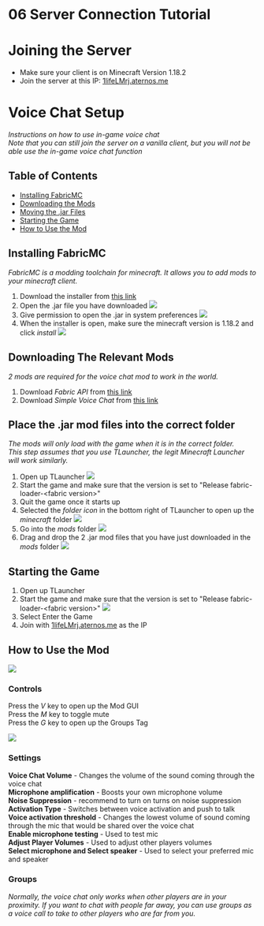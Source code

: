 # 06 Server Connection Tutorial
# Joining the Server
- Make sure your client is on Minecraft Version 1.18.2
- Join the server at this IP: [1lifeLMrj.aternos.me](1lifeLMrj.aternos.me)


# Voice Chat Setup
*Instructions on how to use in-game voice chat* <br>
*Note that you can still join the server on a vanilla client, but you will not be able use the in-game voice chat function*

## Table of Contents
- [Installing FabricMC](#installing-fabricmc)
- [Downloading the Mods](#downloading-the-relevant-mods)
- [Moving the .jar Files](#place-the-jar-mod-files-into-the-correct-folder)
- [Starting the Game](#starting-the-game)
- [How to Use the Mod](#how-to-use-the-mod)

## Installing FabricMC
*FabricMC is a modding toolchain for minecraft. It allows you to add mods to your minecraft client.*
1. Download the installer from [this link](https://github.com/EucalyptusLord/server-connection/raw/main/fabric-installer-0.10.2.jar)
2. Open the .jar file you have downloaded
![](/img/1.png)
3. Give permission to open the .jar in system preferences
![](/img/2.png)
4. When the installer is open, make sure the minecraft version is 1.18.2 and click *install*
![](/img/3.png)

## Downloading The Relevant Mods
*2 mods are required for the voice chat mod to work in the world.*
1. Download *Fabric API* from [this link](https://github.com/EucalyptusLord/server-connection/raw/main/fabric-api-0.47.10%2B1.18.2.jar)
2. Download *Simple Voice Chat* from [this link](https://github.com/EucalyptusLord/server-connection/raw/main/voicechat-fabric-1.18.2-2.2.26.jar)

## Place the .jar mod files into the correct folder
*The mods will only load with the game when it is in the correct folder.*
<br>*This step assumes that you use TLauncher, the legit Minecraft Launcher will work similarly.*
1. Open up TLauncher
![](/img/4.png)
2. Start the game and make sure that the version is set to "Release fabric-loader-\<fabric version\>"
3. Quit the game once it starts up
4. Selected the *folder icon* in the bottom right of TLauncher to open up the *minecraft* folder
![](/img/5.png)
5. Go into the *mods* folder
![](/img/6.png)
6. Drag and drop the 2 .jar mod files that you have just downloaded in the *mods* folder
![](/img/7.png)

## Starting the Game
1. Open up TLauncher
2. Start the game and make sure that the version is set to "Release fabric-loader-\<fabric version\>"
![](/img/8.png)
3. Select Enter the Game
4. Join with [1lifeLMrj.aternos.me](1lifeLMrj.aternos.me) as the IP

## How to Use the Mod

![](/img/9.png)

### Controls
Press the *V* key to open up the Mod GUI
<br>
Press the *M* key to toggle mute
<br>
Press the *G* key to open up the Groups Tag

![](/img/10.png)

### Settings
**Voice Chat Volume** - Changes the volume of the sound coming through the voice chat
<br>
**Microphone amplification** - Boosts your own microphone volume
<br>
**Noise Suppression** - recommend to turn on turns on noise suppression
<br>
**Activation Type** - Switches between voice activation and push to talk
<br>
**Voice activation threshold** - Changes the lowest volume of sound coming through the mic that would be shared over the voice chat
<br>
**Enable microphone testing** - Used to test mic
<br>
**Adjust Player Volumes** - Used to adjust other players volumes
<br>
**Select microphone and Select speaker** - Used to select your preferred mic and speaker

### Groups
*Normally, the voice chat only works when other players are in your proximity. If you want to chat with people far away, you can use groups as a voice call to take to other players who are far from you.*
